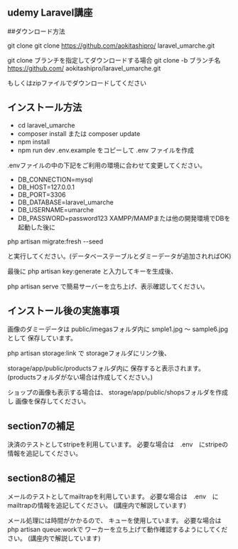 ## udemy Laravel講座

##ダウンロード方法

git clone
git clone https://github.com/aokitashipro/
laravel_umarche.git

git clone ブランチを指定してダウンロードする場合
git clone -b ブランチ名 https://github.com/
aokitashipro/laravel_umarche.git

もしくはzipファイルでダウンロードしてください


## インストール方法

- cd laravel_umarche
- composer install または composer update
- npm install
- npm run dev
.env.example をコピーして .env ファイルを作成

.envファイルの中の下記をご利用の環境に合わせて変更してください。

- DB_CONNECTION=mysql
- DB_HOST=127.0.0.1
- DB_PORT=3306
- DB_DATABASE=laravel_umarche
- DB_USERNAME=umarche
- DB_PASSWORD=password123
XAMPP/MAMPまたは他の開発環境でDBを起動した後に

php artisan migrate:fresh --seed

と実行してください。(データベーステーブルとダミーデータが追加されればOK)

最後に php artisan key:generate と入力してキーを生成後、

php artisan serve で簡易サーバーを立ち上げ、表示確認してください。


## インストール後の実施事項

画像のダミーデータは
public/imegasフォルダ内に
smple1.jpg 〜 sample6.jpg として
保存しています。

php artisan storage:link で
storageフォルダにリンク後、

storage/app/public/productsフォルダ内に
保存すると表示されます。
(productsフォルダがない場合は作成してください。)

ショップの画像も表示する場合は、
storage/app/public/shopsフォルダを作成し
画像を保存してください。

## section7の補足

決済のテストとしてstripeを利用しています。
必要な場合は　.env　にstripeの情報を追記してください。

## section8の補足

メールのテストとしてmailtrapを利用しています。
必要な場合は　.env　にmailtrapの情報を追記してください。
(講座内で解説しています)

メール処理には時間がかかるので、
キューを使用しています。
必要な場合はphp artisan queue:workで
ワーカーを立ち上げて動作確認するようにしてください。
(講座内で解説しています)
